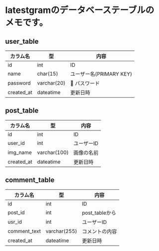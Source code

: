 # latestgramのデータベーステーブルのメモです。

## user_table
|カラム名|型|内容|
|---|---|---|
|id | int | ID|
|name  | char(15) | ユーザー名(PRIMARY KEY)|
|password|varchar(20) | パスワード |
|created_at | dateatime | 更新日時|

## post_table
|カラム名|型|内容|
|---|---|---|
|id | int | ID|
|user_id | int| ユーザーID|
|img_name |varchar(100) |画像の名前|
|created_at | dateatime | 更新日時|

## comment_table
|カラム名|型|内容|
|---|---|---|
|id | int | ID|
|post_id | int|post_tableから|
|usr_id | int|ユーザーID|
|comment_text |varchar(255) |コメントの内容|
|created_at | dateatime | 更新日時|
